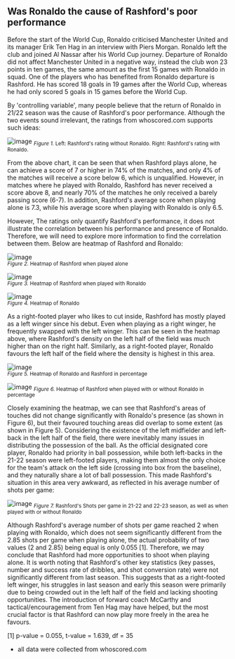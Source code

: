 ## Was Ronaldo the cause of Rashford's poor performance

Before the start of the World Cup, Ronaldo criticised Manchester United and its manager Erik Ten Hag in an interview with Piers Morgan. Ronaldo left the club and joined Al Nassar after his World Cup journey. 
Departure of Ronaldo did not affect Manchester United in a negative way, instead the club won 23 points in ten games, the same amount as the first 15 games with Ronaldo in squad. One of the players who has benefited from Ronaldo departure is Rashford. He has scored 18 goals in 19 games after the World Cup, whereas he had only scored 5 goals in 15 games before the World Cup.   

By 'controlling variable', many people believe that the return of Ronaldo in 21/22 season was the cause of Rashford's poor performance. Although the two events sound irrelevant, the ratings from whoscored.com supports such ideas:

![image](https://user-images.githubusercontent.com/122363462/224631315-7adcb350-da40-4ef2-8e51-b55fbdcb1d9e.png)
<sub>*Figure 1.* Left: Rashford's rating without Ronaldo. Right: Rashford's rating with Ronaldo. </sub>

From the above chart, it can be seen that when Rashford plays alone, he can achieve a score of 7 or higher in 74% of the matches, and only 4% of the matches will receive a score below 6, which is unqualified. However, in matches where he played with Ronaldo, Rashford has never received a score above 8, and nearly 70% of the matches he only received a barely passing score (6-7). In addition, Rashford's average score when playing alone is 7.3, while his average score when playing with Ronaldo is only 6.5.

However, The ratings only quantify Rashford's performance, it does not illustrate the correlation between his performance and presence of Ronaldo. Therefore, we will need to explore more information to find the correlation between them. Below are heatmap of Rashford and Ronaldo:

![image](https://user-images.githubusercontent.com/122363462/224698400-c77739bc-5d08-4916-9262-9a37db32cc3a.png)                                               
 <sub>*Figure 2.* Heatmap of Rashford when played alone </sub>

 ![image](https://user-images.githubusercontent.com/122363462/224699646-409bd0ac-9e48-4060-bb12-b90c27acb44d.png)                                               
<sub>*Figure 3.* Heatmap of Rashford when played with Ronaldo </sub>

![image](https://user-images.githubusercontent.com/122363462/224699827-e753f61d-ddb9-4471-b1ad-a13bcb46d293.png)                                               
<sub>*Figure 4.* Heatmap of Ronaldo </sub>

As a right-footed player who likes to cut inside, Rashford has mostly played as a left winger since his debut. Even when playing as a right winger, he frequently swapped with the left winger. This can be seen in the heatmap above, where Rashford's density on the left half of the field was much higher than on the right half. Similarly, as a right-footed player, Ronaldo favours the left half of the field where the density is highest in this area.

![image](https://user-images.githubusercontent.com/122363462/224703125-1952032d-6dea-47b9-abf9-d7d6df90fb88.png)                                             
<sub>*Figure 5.* Heatmap of Ronaldo and Rashford in percentage </sub>

![image](https://user-images.githubusercontent.com/122363462/224703408-9054d7be-e13b-4a48-900f-d9e1e7d8235c.png)                                              <sub>*Figure 6.* Heatmap of Rashford when played with or without Ronaldo in percentage </sub>

Closely examining the heatmap, we can see that Rashford's areas of touches did not change significantly with Ronaldo's presence (as shown in Figure 6), but their favoured touching areas did overlap to some extent (as shown in Figure 5). Considering the existence of the left midfielder and left-back in the left half of the field, there were inevitably many issues in distributing the possession of the ball. As the official designated core player, Ronaldo had priority in ball possession, while both left-backs in the 21-22 season were left-footed players, making them almost the only choice for the team's attack on the left side (crossing into box from the baseline), and they naturally share a lot of ball possession. This made Rashford's situation in this area very awkward, as reflected in his average number of shots per game:

![image](https://user-images.githubusercontent.com/122363462/224705799-0ac837da-b11b-4ca6-b4c3-b28aaf156f51.png)                                             <sub>*Figure 7.* Rashford's Shots per game in 21-22 and 22-23 season, as well as when played with or without Ronaldo </sub>

Although Rashford's average number of shots per game reached 2 when playing with Ronaldo, which does not seem significantly different from the 2.85 shots per game when playing alone, the actual probability of two values (2 and 2.85) being equal is only 0.055 [1]. Therefore, we may conclude that Rashford had more opportunities to shoot when playing alone. It is worth noting that Rashford's other key statistics (key passes, number and success rate of dribbles, and shot conversion rate) were not significantly different from last season. This suggests that as a right-footed left winger, his struggles in last season and early this season were primarily due to being crowded out in the left half of the field and lacking shooting opportunities. The introduction of forward coach McCarthy and tactical/encouragement from Ten Hag may have helped, but the most crucial factor is that Rashford can now play more freely in the area he favours.

[1] p-value = 0.055, t-value = 1.639, df = 35

* all data were collected from whoscored.com
